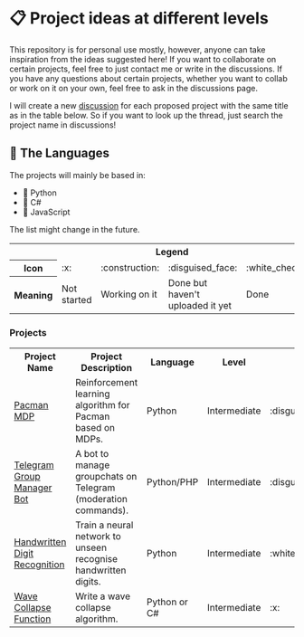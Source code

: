 # :clipboard: Project ideas at different levels

This repository is for personal use mostly, however, anyone can take inspiration from the ideas suggested here! If you want to collaborate on certain projects, feel free to just contact me or write in the discussions. If you have any questions about certain projects, whether you want to collab or work on it on your own, feel free to ask in the discussions page.

I will create a new [discussion](https://github.com/williamchenjun/ProjectIdeas/discussions) for each proposed project with the same title as in the table below. So if you want to look up the thread, just search the project name in discussions!

## :memo: The Languages

The projects will mainly be based in:
- :snake: Python
- :8ball: C#
- :seedling: JavaScript

The list might change in the future.

<table align="center">
<tr>
<th colspan="5">Legend</th>
</tr>
<tr>
<th>Icon</th>
<td>:x:</td>
<td>:construction:</td>
<td>:disguised_face:</td>
<td>:white_check_mark:</td>
</tr>
<tr>
<th>Meaning</th>
<td>Not started</td>
<td>Working on it</td>
<td>Done but haven't<br> uploaded it yet</td>
<td>Done</td>
</tr>
</table>

### Projects

<table align="center">
<tr>
<th>Project Name</th>
<th>Project Description</th>
<th>Language</th>
<th>Level</th>
<th>Status</th>
<th>Reference(s)</th>
</tr>

<tr>
<td><a href="/" target="_blank">Pacman MDP</a></td>
<td>Reinforcement learning algorithm for Pacman based on MDPs.</td>
<td>Python</td>
<td>Intermediate</td>
<td>:disguised_face:</td>
<td><a href="http://ai.berkeley.edu/project_overview.html#:~:text=The%20Pac%2DMan%20projects%20were,building%20AI%20for%20video%20games." target="_blank">I</a></td>
</tr>

<tr>
<td><a href="/" target="_blank">Telegram Group Manager Bot</a></td>
<td>A bot to manage groupchats on Telegram (moderation commands).</td>
<td>Python/PHP</td>
<td>Intermediate</td>
<td>:disguised_face:</td>
<td>None</td>
</tr>

<tr>
<td><a href="https://github.com/williamchenjun/MNIST-Handwritten-Digits-CNN" target="_blank">Handwritten Digit Recognition</a></td>
<td>Train a neural network to unseen recognise handwritten digits.</td>
<td>Python</td>
<td>Intermediate</td>
<td>:white_check_mark:</td>
<td><a href="https://www.youtube.com/@SebastianLague" target="_blank">I</a></td>
</tr>

<tr>
<td><a href="/" target="_blank">Wave Collapse Function</a></td>
<td>Write a wave collapse algorithm.</td>
<td>Python or C#</td>
<td>Intermediate</td>
<td>:x:</td>
<td>
    <a href="https://www.youtube.com/watch?v=rI_y2GAlQFM" target="_blank">I</a>&nbsp;
    <a href="https://www.youtube.com/watch?v=TO0Tx3w5abQ&t=257s" target="_blank">II</a>
</td>
</tr>

</table>

